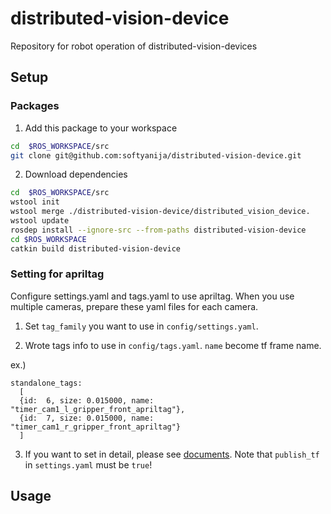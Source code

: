 # distributed-vision-device
Repository for robot operation of distributed-vision-devices

## Setup
### Packages
1. Add this package to your workspace

  ```bash
  cd  $ROS_WORKSPACE/src
  git clone git@github.com:softyanija/distributed-vision-device.git
  ```
2. Download dependencies

  ```bash
  cd  $ROS_WORKSPACE/src
  wstool init
  wstool merge ./distributed-vision-device/distributed_vision_device.
  wstool update
  rosdep install --ignore-src --from-paths distributed-vision-device
  cd $ROS_WORKSPACE
  catkin build distributed-vision-device
  ```
### Setting for apriltag
Configure settings.yaml and tags.yaml to use apriltag. When you use multiple cameras, prepare these yaml files for each camera.

1. Set `tag_family` you want to use in `config/settings.yaml`.

2. Wrote tags info to use in `config/tags.yaml`.
   `name` become tf frame name.

ex.)
```
standalone_tags:
  [
  {id:  6, size: 0.015000, name: "timer_cam1_l_gripper_front_apriltag"},
  {id:  7, size: 0.015000, name: "timer_cam1_r_gripper_front_apriltag"}  
  ]
```

3. If you want to set in detail, please see [documents](http://wiki.ros.org/apriltag_ros).
   Note that `publish_tf` in `settings.yaml` must be `true`!

## Usage


